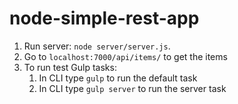 # node-simple-rest-app
1. Run server: `node server/server.js`.
2. Go to `localhost:7000/api/items/` to get the items
3. To run test Gulp tasks:
    1. In CLI type `gulp` to run the default task
    2. In CLI type `gulp server` to run the server task